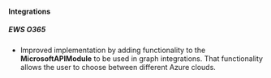 
#### Integrations

##### EWS O365

- Improved implementation by adding functionality to the **MicrosoftAPIModule** to be used in graph integrations. That functionality allows the user to choose between different Azure clouds.